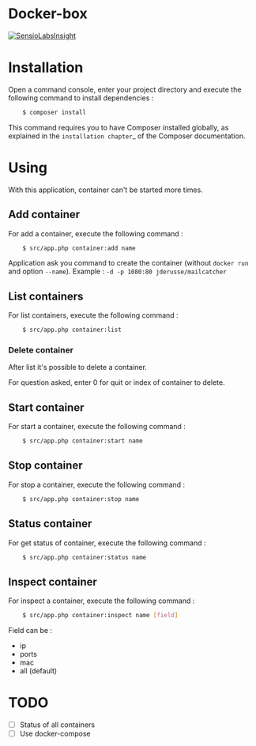 Docker-box
==========

[![SensioLabsInsight](https://insight.sensiolabs.com/projects/7483768f-fa75-446a-b168-26c34a4786d0/mini.png)](https://insight.sensiolabs.com/projects/7483768f-fa75-446a-b168-26c34a4786d0)

# Installation

Open a command console, enter your project directory and execute the
following command to install dependencies :

```bash
    $ composer install
```

This command requires you to have Composer installed globally, as explained
in the ``installation chapter``_ of the Composer documentation.


# Using

With this application, container can't be started more times.


## Add container

For add a container, execute the following command :
```bash
    $ src/app.php container:add name
```

Application ask you command to create the container (without `docker run` and option `--name`).
Example : ``-d -p 1080:80 jderusse/mailcatcher``


## List containers

For list containers, execute the following command :
```bash
    $ src/app.php container:list
```

### Delete container

After list it's possible to delete a container. 

For question asked, enter 0 for quit or index of container to delete.


## Start container

For start a container, execute the following command :
```bash
    $ src/app.php container:start name
```

## Stop container

For stop a container, execute the following command :
```bash
    $ src/app.php container:stop name
```

## Status container

For get status of container, execute the following command :
```bash
    $ src/app.php container:status name
```

## Inspect container

For inspect a container, execute the following command :
```bash
    $ src/app.php container:inspect name [field]
```

Field can be :
* ip
* ports
* mac
* all (default)


# TODO

- [ ] Status of all containers 
- [ ] Use docker-compose
